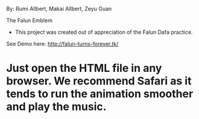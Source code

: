 By: Rumi Allbert, Makai Allbert, Zeyu Guan

The Falun Emblem

- This project was created out of appreciation of the Falun Dafa practice. 

See Demo here:
http://falun-turns-forever.tk/

# Just open the HTML file in any browser. We recommend Safari as it tends to run the animation smoother and play the music.
